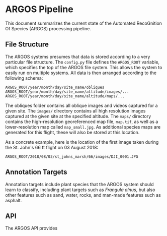 # ARGOS Pipeline

This document summarizes the current state of the Automated RecoGnition Of
Species (ARGOS) processing pipeline.


## File Structure

The ARGOS systems presumes that data is stored according to a very particular
file structure. The `config.py` file defines the `ARGOS_ROOT` variable, which
specifies the top of the ARGOS file system. This allows the system to easily
run on multiple systems. All data is then arranged according to the following
schema:

```unix
ARGOS_ROOT/year/month/day/site_name/obliques
ARGOS_ROOT/year/month/day/site_name/altitude/images/...
ARGOS_ROOT/year/month/day/site_name/altitude/maps/...
```

The obliques folder contains all oblique images and videos captured for a given
site. The `images/` directory contains all high resolution images captured at
the given site at the specified altitude. The `maps/` directory contains the
high-resolution georeferenced map file, `map.tif`, as well as a
lower-resolution map called `map_small.jpg`. As additional species maps are
generated for this flight, these will also be stored at this location.

As a concrete example, here is the location of the first image taken during the
St. John's 66 ft flight on 03 August 2018:

```unix
ARGOS_ROOT/2018/08/03/st_johns_marsh/66/images/DJI_0001.JPG
```


## Annotation Targets

Annotation targets include plant species that the ARGOS system should learn to
classify, including plant targets such as *Frangula alnus*, but also other features
such as sand, water, rocks, and man-made features such as asphalt.

## API

The ARGOS API provides


